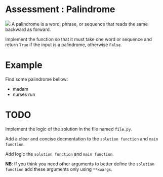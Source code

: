 # Assessment : Palindrome
![](https://uselessetymology.files.wordpress.com/2019/10/palindrome-useless-etymology-12.png?w=1088)
A palindrome is a word, phrase, or sequence that reads the same backward as forward.

Implement the function so that it must take one word or sequence and return `True` if the input is a palindrome, otherwise `False`.

# Example
Find some palindrome bellow: 
- madam
- nurses run

<!-- ```python
``` -->

# TODO
Implement the logic of the solution in the file named `file.py`.

Add a clear and concise docmentation to the `solution function` and `main function`.

Add logic the `solution function` and `main function`.

**NB**: If you think you need other arguments to better define the `solution function` add these arguments only using `**kwargs`.
